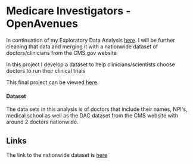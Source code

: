 # Medicare Investigators - OpenAvenues

In continuation of my Exploratory Data Analysis [here](https://github.com/Dameme1/EDA-OpenAvenues/blob/main/Tameem_Exploratory_Data_Analysis.ipynb). 
I will be further cleaning that data and merging it with a nationwide dataset of doctors/clinicians from the CMS.gov website

In this project I develop a dataset to help clinicians/scientists choose doctors to run their clinical trials 

This final project can be viewed [here](https://github.com/Dameme1/OpenAvenuesMedicareInvestigators/blob/main/Data_Analysis.ipynb).


#### Dataset
The data sets in this analysis is of doctors that include their names, NPI's, medical school as well as the DAC dataset from the CMS website with around 2 
doctors nationwide. 


## Links
The link to the nationwide dataset is [here](https://data.cms.gov/provider-data/dataset/mj5m-pzi6)


